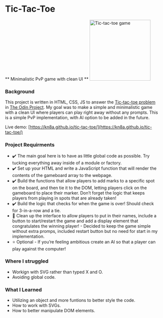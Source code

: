 # Tic-Tac-Toe
** Minimalistic PvP game with clean UI **
<img src=https://user-images.githubusercontent.com/88045655/151916402-6e25509a-0690-406b-86f0-1bf958537304.JPG alt="Tic-tac-toe game" width="200">

### Background
This project is written in HTML, CSS, JS to answer the [Tic-tac-toe problem](https://www.theodinproject.com/paths/full-stack-javascript/courses/javascript/lessons/tic-tac-toe) in [The Odin Project](https://www.theodinproject.com/).
My goal was to make a simple and minimalistic game with a clean UI where players can play right away without any prompts.
This is a simple PvP implementation, with AI option to be added in the future.

Live demo: [https://kn8a.github.io/tic-tac-toe/](https://kn8a.github.io/tic-tac-toe/)

### Project Requirments

 - ✔️ The main goal here is to have as little global code as possible. Try tucking everything away inside of a module or factory.
 - ✔️ Set up your HTML and write a JavaScript function that will render the contents of the gameboard array to the webpage.
 - ✔️ Build the functions that allow players to add marks to a specific spot on the board, and then tie it to the DOM, letting players click on the gameboard to place their marker. Don’t forget the logic that keeps players from playing in spots that are already taken!
 - ✔️ Build the logic that checks for when the game is over! Should check for 3-in-a-row and a tie.
 - 🔹 Clean up the interface to allow players to put in their names, include a button to start/restart the game and add a display element that congratulates the winning player! - Decided to keep the game simple without extra promps, included restart button but no need for start in my implementation.
 - ⭐ Optional - If you’re feeling ambitious create an AI so that a player can play against the computer!
 
### Where I struggled

 - Workign with SVG rather than typed X and O.
 - Avoiding global code.

### What I Learned

 - Utilizing an object and more funtions to better style the code.
 - How to work with SVGs.
 - How to better manipulate DOM elements.
